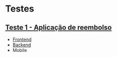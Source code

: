 # Testes 

## [Teste 1 - Aplicação de reembolso](https://github.com/tradeupgroup/testes-tradeup/tree/master/teste-1)
- [Frontend](https://github.com/tradeupgroup/testes-tradeup/tree/master/teste-1/teste-frontend.md)
- [Backend](https://github.com/tradeupgroup/testes-tradeup/blob/master/teste-1/teste-backend.md)
- Mobile
